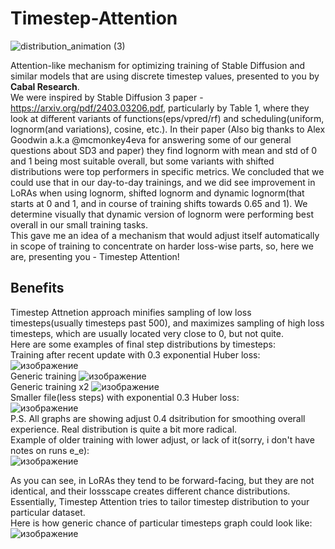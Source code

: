# Timestep-Attention  

![distribution_animation (3)](https://github.com/Anzhc/Timestep-Attention/assets/133806049/99e7d45f-7f72-4349-a2e1-98c0ccc81a01)  

Attention-like mechanism for optimizing training of Stable Diffusion and similar models that are using discrete timestep values, presented to you by **Cabal Research**.  
We were inspired by Stable Diffusion 3 paper - https://arxiv.org/pdf/2403.03206.pdf, particularly by Table 1, where they look at different variants of functions(eps/vpred/rf) and scheduling(uniform, lognorm(and variations), cosine, etc.). In their paper (Also big thanks to Alex Goodwin a.k.a @mcmonkey4eva  for answering some of our general questions about SD3 and paper) they find lognorm with mean and std of 0 and 1 being most suitable overall, but some variants with shifted distributions were top performers in specific metrics. We concluded that we could use that in our day-to-day trainings, and we did see improvement in LoRAs when using lognorm, shifted lognorm and dynamic lognorm(that starts at 0 and 1, and in course of training shifts towards 0.65 and 1). We determine visually that dynamic version of lognorm were performing best overall in our small training tasks.  
This gave me an idea of a mechanism that would adjust itself automatically in scope of training to concentrate on harder loss-wise parts, so, here we are, presenting you - Timestep Attention!  
## Benefits  
Timestep Attnetion approach minifies sampling of low loss timesteps(usually timesteps past 500), and maximizes sampling of high loss timesteps, which are usually located very close to 0, but not quite.  
Here are some examples of final step distributions by timesteps:  
Training after recent update with 0.3 exponential Huber loss:
![изображение](https://github.com/Anzhc/Timestep-Attention/assets/133806049/6344f871-a8d5-43ae-aae5-e59fda175751)  
Generic training
![изображение](https://github.com/Anzhc/Timestep-Attention/assets/133806049/6288b32f-97b5-4869-b5dd-b0c21a36e19f)  
Generic training x2
![изображение](https://github.com/Anzhc/Timestep-Attention/assets/133806049/dc6c688a-5d98-41f3-a8fc-8625599f5de7)  
Smaller file(less steps) with exponential 0.3 Huber loss:  
![изображение](https://github.com/Anzhc/Timestep-Attention/assets/133806049/ab646c36-9802-4a02-a8c6-4fea56347bb5)  
P.S. All graphs are showing adjust 0.4 dsitribution for smoothing overall experience. Real distribution is quite a bit more radical.  
Example of older training with lower adjust, or lack of it(sorry, i don't have notes on runs e_e):  
![изображение](https://github.com/Anzhc/Timestep-Attention/assets/133806049/0fb16d00-2783-4219-857a-9c0eb7ec99ad)

As you can see, in LoRAs they tend to be forward-facing, but they are not identical, and their lossscape creates different chance distributions. Essentially, Timestep Attention tries to tailor timestep distribution to your particular dataset.  
Here is how generic chance of particular timesteps graph could look like:  
![изображение](https://github.com/Anzhc/Timestep-Attention/assets/133806049/c5368e3c-c074-45a9-a929-e49808f87618)

